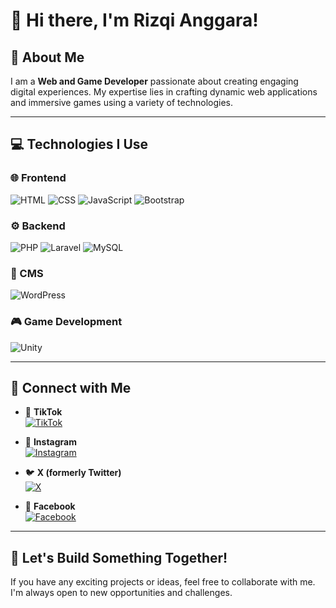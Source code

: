 # 👋 Hi there, I'm Rizqi Anggara!

## 🚀 About Me
I am a **Web and Game Developer** passionate about creating engaging digital experiences. My expertise lies in crafting dynamic web applications and immersive games using a variety of technologies.

---

## 💻 Technologies I Use

### 🌐 Frontend
![HTML](https://img.shields.io/badge/HTML5-E34F26?style=for-the-badge&logo=html5&logoColor=white)
![CSS](https://img.shields.io/badge/CSS3-1572B6?style=for-the-badge&logo=css3&logoColor=white)
![JavaScript](https://img.shields.io/badge/JavaScript-F7DF1E?style=for-the-badge&logo=javascript&logoColor=black)
![Bootstrap](https://img.shields.io/badge/Bootstrap-7952B3?style=for-the-badge&logo=bootstrap&logoColor=white)

### ⚙️ Backend
![PHP](https://img.shields.io/badge/PHP-777BB4?style=for-the-badge&logo=php&logoColor=white)
![Laravel](https://img.shields.io/badge/Laravel-FF2D20?style=for-the-badge&logo=laravel&logoColor=white)
![MySQL](https://img.shields.io/badge/MySQL-4479A1?style=for-the-badge&logo=mysql&logoColor=white)

### 🧩 CMS
![WordPress](https://img.shields.io/badge/WordPress-21759B?style=for-the-badge&logo=wordpress&logoColor=white)

### 🎮 Game Development
![Unity](https://img.shields.io/badge/Unity-100000?style=for-the-badge&logo=unity&logoColor=white)

---

## 🔗 Connect with Me

- 🎥 **TikTok**  
  [![TikTok](https://img.shields.io/badge/TikTok-black?style=for-the-badge&logo=tiktok&logoColor=white)](https://www.tiktok.com/@thisiscoldman)

- 📸 **Instagram**  
  [![Instagram](https://img.shields.io/badge/Instagram-E4405F?style=for-the-badge&logo=instagram&logoColor=white)](https://www.instagram.com/rizzz_anggara)

- 🐦 **X (formerly Twitter)**  
  [![X](https://img.shields.io/badge/X-1DA1F2?style=for-the-badge&logo=x&logoColor=white)](https://x.com/ItsKingAnggara)

- 📘 **Facebook**  
  [![Facebook](https://img.shields.io/badge/Facebook-1877F2?style=for-the-badge&logo=facebook&logoColor=white)](https://www.facebook.com/riski.a.channel.3?mibextid=ZbWKwL)

---

## 🌟 Let's Build Something Together!
If you have any exciting projects or ideas, feel free to collaborate with me. I'm always open to new opportunities and challenges.

